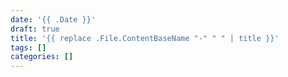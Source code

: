 ```yaml
---
date: '{{ .Date }}'
draft: true
title: '{{ replace .File.ContentBaseName "-" " " | title }}'
tags: []
categories: []
---
```

